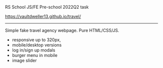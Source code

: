 RS School JS/FE Pre-school 2022Q2 task  

https://vaultdweller13.github.io/travel/

___

Simple fake travel agency webpage. Pure HTML/CSS/JS. 
* responsive up to 320px, 
* mobile/desktop versions
* log in/sign up modals
* burger menu in mobile
* image slider
